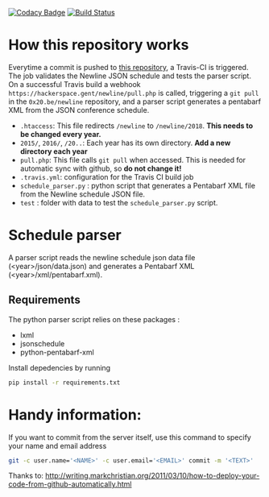 [![Codacy Badge](https://api.codacy.com/project/badge/Grade/7b6d966b3f684db185dfaa8112d4f5de)](https://app.codacy.com/app/ruleant/newline?utm_source=github.com&utm_medium=referral&utm_content=0x20/newline&utm_campaign=badger)
[![Build Status](https://travis-ci.org/0x20/newline.svg?branch=master)](https://travis-ci.org/0x20/newline)

# How this repository works

Everytime a commit is pushed to [this repository](https://github.com/0x20/newline), a Travis-CI is triggered. The job validates the Newline JSON schedule and tests the parser script. On a successful Travis build a webhook `https://hackerspace.gent/newline/pull.php` is called, triggering a `git pull` in the `0x20.be/newline` repository, and a parser script generates a pentabarf XML from the JSON conference schedule.

- `.htaccess`: This file redirects `/newline` to `/newline/2018`. **This needs to be changed every year.**
- `2015/`, `2016/`, `/20..`: Each year has its own directory. **Add a new directory each year**
- `pull.php`: This file calls `git pull` when accessed. This is needed for automatic sync with github, so **do not change it!**
- `.travis.yml`: configuration for the Travis CI build job
- `schedule_parser.py` : python script that generates a Pentabarf XML file from the Newline schedule JSON file.
- `test` : folder with data to test the `schedule_parser.py` script.

# Schedule parser

A parser script reads the newline schedule json data file (\<year\>/json/data.json) and generates a Pentabarf XML (\<year\>/xml/pentabarf.xml).

## Requirements

The python parser script relies on these packages :

* lxml
* jsonschedule
* python-pentabarf-xml

Install depedencies by running

```bash
pip install -r requirements.txt
```

# Handy information:

If you want to commit from the server itself, use this command to specify your name and email address

```bash
git -c user.name='<NAME>' -c user.email='<EMAIL>' commit -m '<TEXT>'
```

Thanks to: http://writing.markchristian.org/2011/03/10/how-to-deploy-your-code-from-github-automatically.html
